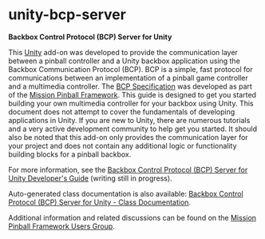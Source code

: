 # unity-bcp-server #

**Backbox Control Protocol (BCP) Server for Unity**

This [Unity](http://unity3d.com/) add-on was developed to provide the communication layer between a pinball controller and a Unity backbox application using the Backbox Communication Protocol (BCP).  BCP is a simple, fast protocol for communications between an implementation of a pinball game controller and a multimedia controller.  The [BCP Specification](http://developer.missionpinball.org/en/latest/bcp/index.html) was developed as part of the [Mission Pinball Framework](http://missionpinball.org).  This guide is designed to get you started building your own multimedia controller for your backbox using Unity.  This document does not attempt to cover the fundamentals of developing applications in Unity.  If you are new to Unity, there are numerous tutorials and a very active development community to help get you started.  It should also be noted that this add-on only provides the communication layer for your project and does not contain any additional logic or functionality building blocks for a pinball backbox.

For more information, see the [Backbox Control Protocol (BCP) Server for Unity Developer's Guide](Assets/BCP/Docs/Backbox%20Communication%20Protocol%20%28BCP%29%20Server%20for%20Unity%20-%20Developer%27s%20Guide.pdf) (writing still in progress).

Auto-generated class documentation is also available: [Backbox Control Protocol (BCP) Server for Unity - Class Documentation](https://htmlpreview.github.io/?https://raw.githubusercontent.com/missionpinball/unity-bcp-server/master/Assets/BCP/Docs/html/annotated.html).

Additional information and related discussions can be found on the [Mission Pinball Framework Users Group](https://groups.google.com/forum/#!forum/mpf-users).


